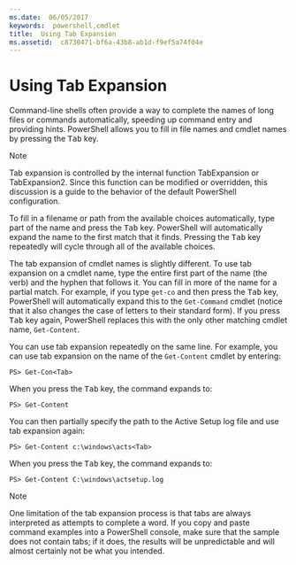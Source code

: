 ```yaml
---
ms.date:  06/05/2017
keywords:  powershell,cmdlet
title:  Using Tab Expansion
ms.assetid:  c8730471-bf6a-43b8-ab1d-f9ef5a74f04e
---
```

# Using Tab Expansion

Command-line shells often provide a way to complete the names of long files or commands
automatically, speeding up command entry and providing hints. PowerShell allows you to fill in file
names and cmdlet names by pressing the <kbd>Tab</kbd> key.

> [!NOTE]
> Tab expansion is controlled by the internal function TabExpansion or TabExpansion2. Since this
> function can be modified or overridden, this discussion is a guide to the behavior of the default
> PowerShell configuration.

To fill in a filename or path from the available choices automatically, type part of the name and
press the <kbd>Tab</kbd> key. PowerShell will automatically expand the name to the first match that
it finds. Pressing the <kbd>Tab</kbd> key repeatedly will cycle through all of the available
choices.

The tab expansion of cmdlet names is slightly different. To use tab expansion on a cmdlet name, type
the entire first part of the name (the verb) and the hyphen that follows it. You can fill in more of
the name for a partial match. For example, if you type `get-co` and then press the <kbd>Tab</kbd>
key, PowerShell will automatically expand this to the `Get-Command` cmdlet (notice that it also
changes the case of letters to their standard form). If you press <kbd>Tab</kbd> key again,
PowerShell replaces this with the only other matching cmdlet name, `Get-Content`.

You can use tab expansion repeatedly on the same line. For example, you can use tab expansion on the
name of the `Get-Content` cmdlet by entering:

```
PS> Get-Con<Tab>
```

When you press the <kbd>Tab</kbd> key, the command expands to:

```
PS> Get-Content
```

You can then partially specify the path to the Active Setup log file and use tab expansion again:

```
PS> Get-Content c:\windows\acts<Tab>
```

When you press the <kbd>Tab</kbd> key, the command expands to:

```
PS> Get-Content C:\windows\actsetup.log
```

> [!NOTE]
> One limitation of the tab expansion process is that tabs are always interpreted as attempts to
> complete a word. If you copy and paste command examples into a PowerShell console, make sure that
> the sample does not contain tabs; if it does, the results will be unpredictable and will almost
> certainly not be what you intended.